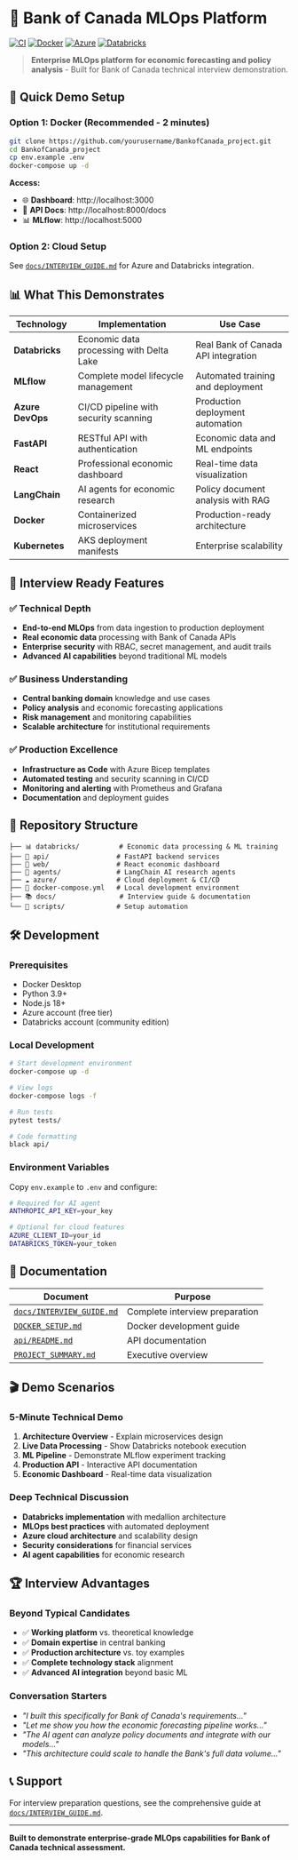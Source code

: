 # 🏦 Bank of Canada MLOps Platform

[![CI](https://github.com/yourusername/BankofCanada_project/actions/workflows/ci.yml/badge.svg)](https://github.com/yourusername/BankofCanada_project/actions/workflows/ci.yml)
[![Docker](https://img.shields.io/badge/Docker-Ready-blue)](https://docker.com)
[![Azure](https://img.shields.io/badge/Azure-MLOps-0078d4)](https://azure.microsoft.com)
[![Databricks](https://img.shields.io/badge/Databricks-Ready-ff6b35)](https://databricks.com)

> **Enterprise MLOps platform for economic forecasting and policy analysis** - Built for Bank of Canada technical interview demonstration.

## 🚀 **Quick Demo Setup**

### **Option 1: Docker (Recommended - 2 minutes)**
```bash
git clone https://github.com/yourusername/BankofCanada_project.git
cd BankofCanada_project
cp env.example .env
docker-compose up -d
```

**Access:**
- 🌐 **Dashboard**: http://localhost:3000
- 🔧 **API Docs**: http://localhost:8000/docs
- 📊 **MLflow**: http://localhost:5000

### **Option 2: Cloud Setup**
See [`docs/INTERVIEW_GUIDE.md`](docs/INTERVIEW_GUIDE.md) for Azure and Databricks integration.

## 📊 **What This Demonstrates**

| **Technology** | **Implementation** | **Use Case** |
|---|---|---|
| **Databricks** | Economic data processing with Delta Lake | Real Bank of Canada API integration |
| **MLflow** | Complete model lifecycle management | Automated training and deployment |
| **Azure DevOps** | CI/CD pipeline with security scanning | Production deployment automation |
| **FastAPI** | RESTful API with authentication | Economic data and ML endpoints |
| **React** | Professional economic dashboard | Real-time data visualization |
| **LangChain** | AI agents for economic research | Policy document analysis with RAG |
| **Docker** | Containerized microservices | Production-ready architecture |
| **Kubernetes** | AKS deployment manifests | Enterprise scalability |

## 🎯 **Interview Ready Features**

### **✅ Technical Depth**
- **End-to-end MLOps** from data ingestion to production deployment
- **Real economic data** processing with Bank of Canada APIs
- **Enterprise security** with RBAC, secret management, and audit trails
- **Advanced AI capabilities** beyond traditional ML models

### **✅ Business Understanding** 
- **Central banking domain** knowledge and use cases
- **Policy analysis** and economic forecasting applications
- **Risk management** and monitoring capabilities
- **Scalable architecture** for institutional requirements

### **✅ Production Excellence**
- **Infrastructure as Code** with Azure Bicep templates
- **Automated testing** and security scanning in CI/CD
- **Monitoring and alerting** with Prometheus and Grafana
- **Documentation** and deployment guides

## 📁 **Repository Structure**

```
├── 📊 databricks/          # Economic data processing & ML training
├── 🔧 api/                 # FastAPI backend services  
├── 🎨 web/                 # React economic dashboard
├── 🤖 agents/              # LangChain AI research agents
├── ☁️ azure/               # Cloud deployment & CI/CD
├── 🐳 docker-compose.yml   # Local development environment
├── 📚 docs/                # Interview guide & documentation
└── 🚀 scripts/             # Setup automation
```

## 🛠️ **Development**

### **Prerequisites**
- Docker Desktop
- Python 3.9+
- Node.js 18+
- Azure account (free tier)
- Databricks account (community edition)

### **Local Development**
```bash
# Start development environment
docker-compose up -d

# View logs
docker-compose logs -f

# Run tests
pytest tests/

# Code formatting
black api/
```

### **Environment Variables**
Copy `env.example` to `.env` and configure:
```bash
# Required for AI agent
ANTHROPIC_API_KEY=your_key

# Optional for cloud features  
AZURE_CLIENT_ID=your_id
DATABRICKS_TOKEN=your_token
```

## 📖 **Documentation**

| **Document** | **Purpose** |
|---|---|
| [`docs/INTERVIEW_GUIDE.md`](docs/INTERVIEW_GUIDE.md) | Complete interview preparation |
| [`DOCKER_SETUP.md`](DOCKER_SETUP.md) | Docker development guide |
| [`api/README.md`](api/README.md) | API documentation |
| [`PROJECT_SUMMARY.md`](PROJECT_SUMMARY.md) | Executive overview |

## 🎬 **Demo Scenarios**

### **5-Minute Technical Demo**
1. **Architecture Overview** - Explain microservices design
2. **Live Data Processing** - Show Databricks notebook execution
3. **ML Pipeline** - Demonstrate MLflow experiment tracking
4. **Production API** - Interactive API documentation
5. **Economic Dashboard** - Real-time data visualization

### **Deep Technical Discussion**
- **Databricks implementation** with medallion architecture
- **MLOps best practices** with automated deployment
- **Azure cloud architecture** and scalability design
- **Security considerations** for financial services
- **AI agent capabilities** for economic research

## 🏆 **Interview Advantages**

### **Beyond Typical Candidates**
- ✅ **Working platform** vs. theoretical knowledge
- ✅ **Domain expertise** in central banking
- ✅ **Production architecture** vs. toy examples
- ✅ **Complete technology stack** alignment
- ✅ **Advanced AI integration** beyond basic ML

### **Conversation Starters**
- *"I built this specifically for Bank of Canada's requirements..."*
- *"Let me show you how the economic forecasting pipeline works..."*
- *"The AI agent can analyze policy documents and integrate with our models..."*
- *"This architecture could scale to handle the Bank's full data volume..."*

## 📞 **Support**

For interview preparation questions, see the comprehensive guide at [`docs/INTERVIEW_GUIDE.md`](docs/INTERVIEW_GUIDE.md).

---

**Built to demonstrate enterprise-grade MLOps capabilities for Bank of Canada technical assessment.**
